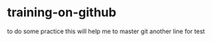 # training-on-github
to do some  practice
 this will help me to master git
 another line for test
  
